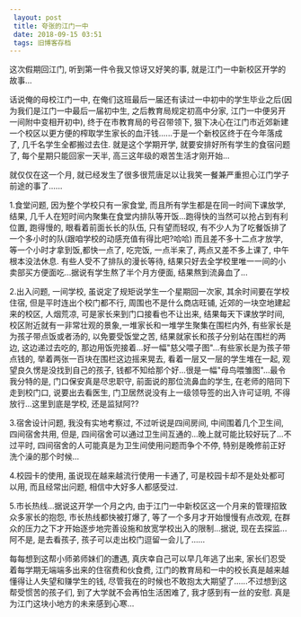 ```yaml
---
 layout: post
 title: 夸张的江门一中
 date: 2018-09-15 03:51
 tags: 旧博客存档
---
```

这次假期回江门, 听到第一件令我又惊讶又好笑的事, 就是江门一中新校区开学的故事...



话说俺的母校江门一中, 在俺们这班最后一届还有读过一中初中的学生毕业之后(因为我们是江门一中最后一届初中生, 之后教育局规定初高中分家,
江门一中便另开一间附中变相开初中), 终于在市教育局的号召带领下,
狠下决心在江门市近郊新建一个校区以更方便的榨取学生家长的血汗钱......于是一个新校区终于在今年落成了, 几千名学生全都搬过去住. 就是这个学期开学,
就要安排好所有学生的食宿问题了, 每个星期只能回家一天半, 高三这年级的艰苦生活才刚开始...



就仅仅在这一个月, 就已经发生了很多很荒唐足以让我笑一餐兼严重担心江门学子前途的事了......



1.食堂问题, 因为整个学校只有一家食堂, 而且所有学生都是在同一时间下课放学, 结果,
几千人在短时间内聚集在食堂内排队等开饭...跑得快的当然可以抢占到有利位置, 跑得慢的, 眼看着前面长长的队伍, 只有望而轻叹,
有不少人为了吃餐饭排了一个多小时的队(跟咱学校的动感充值有得比吧?哈哈) 而且差不多十二点才放学, 等一个小时才拿到饭,都快一点了, 吃完饭, 一点半来了,
两点又差不多上课了, 中午根本没法休息. 有些人受不了排队的漫长等待, 结果只好去全学校里唯一一间的小卖部买方便面吃...据说有学生熬了半个月方便面,
结果熬到流鼻血了...



2.出入问题, 一间学校, 虽说定了规矩说学生一个星期回一次家, 其余时间要在学校住宿, 但是平时连出个校门都不行, 周围也不是什么商店旺铺,
近郊的一块空地建起来的校区, 人烟荒凉, 可是家长来到门口接看也不让出来, 结果每天下课放学时间,
校区附近就有一非常壮观的景象,一堆家长和一堆学生聚集在围栏内外, 有些家长是为孩子带点饭或者汤的, 以免要受饭堂之苦, 结果就家长和孩子分别站在围栏的两边,
这边递过去吃的, 那边用饭兜接着...好一幅"慈父喂子图"...有些家长是为孩子带点钱的, 举着两张一百块在围栏这边摇来晃去,
看着一层又一层的学生堆在一起, 观望良久愣是没找到自己的孩子, 钱都不知给那个好...很是一幅"母鸟喂雏图"...最令我分特的是, 门口保安真是尽忠职守,
前面说的那位流鼻血的学生, 在老师的陪同下走到校门口, 说要出去看医生, 门卫居然说没有上一级领导签的出入许可证明, 不得放行...这里到底是学校,
还是监狱阿??



3.宿舍设计问题, 我没有实地考察过, 不过听说是四间房间, 中间围着几个卫生间, 四间宿舍共用, 但是,
四间宿舍可以通过卫生间互通的...晚上就可能比较好玩了...不过平时, 四间宿舍的人可能真是为卫生间使用问题而争个不停,
特别是晚修前正好洗个澡的那个时候...



4.校园卡的使用, 虽说现在越来越流行使用一卡通了, 可是校园卡却不是处处都可以用, 而且经常出问题, 相信中大好多人都感受过.



5.市长热线...据说这开学一个月之内, 由于江门一中新校区这一个月来的管理招致众多家长的抱怨, 市长热线都快被打爆了, 等了一个多月才开始慢慢有点改观,
在群众的压力之下才开始逐步地完善设施和放宽学校出入的限制...据说, 现在去探监...阿不是, 是去看孩子, 孩子可以走出校门逗留一会儿了......





每每想到这帮小师弟师妹们的遭遇, 真庆幸自己可以早几年逃了出来, 家长们忍受着每学期无端端多出来的住宿费和伙食费,
江门的教育局和一中的校长真是越来越懂得让人失望和赚学生的钱, 尽管我在的时候也不敢抱太大期望了......不过想到这帮受惯苦的孩子们,
到了大学就不会再怕生活困难了, 我才感到有一丝的安慰. 真是为江门这块小地方的未来感到心寒...

